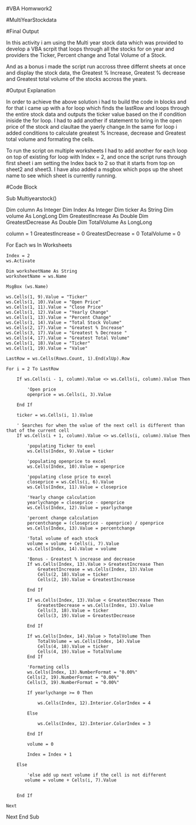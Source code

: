 #VBA Homwwork2

#MultiYearStockdata

#Final Output

In this activity i am using the Multi year stock data which was provided to develop a VBA scrpit that loops through all the stocks for on year and providers the Ticker, Percent change and Total Volume of a Stock.

And as a bonus i made the script run accross three differnt sheets at once and display the stock data, the Greatest % Increase, Greatest % decrease and Greatest total volume of the stocks accross the years.

#Output Explanation

In order to achieve the above solution i had to build the code in blocks and for that i came up with a for loop which finds the lastRow and loops through the entire stock data and outputs the ticker value based on the if condition iniside the for loop. I had to add another if statement to bring in the open price of the stock and claultae the yaerly change.In the same for loop i added conditions to calculate greatest % Increase, decrease and Greatest total volume and formating the cells.

To run the script on multiple worksheets I had to add another for each loop on top of existing for loop with Index = 2, and once the script runs through first sheet i am setting the Index back to 2 so that it starts from top on sheet2 and sheet3. I have also added a msgbox which pops up the sheet name to see which sheet is currently running.

#Code Block

Sub Multiyearstock()

Dim column      As Integer
Dim Index       As Integer
Dim ticker      As String
Dim volume  As LongLong
Dim GreatestIncrease         As Double
Dim GreatestDecrease     As Double
Dim TotalVolume As LongLong

column = 1
GreatestIncrease = 0
GreatestDecrease = 0
TotalVolume = 0

For Each ws In Worksheets

    Index = 2
    ws.Activate

    Dim worksheetName As String
    worksheetName = ws.Name

    MsgBox (ws.Name)

    ws.Cells(1, 9).Value = "Ticker"
    ws.Cells(1, 10).Value = "Open Price"
    ws.Cells(1, 11).Value = "Close Price"
    ws.Cells(1, 12).Value = "Yearly Change"
    ws.Cells(1, 13).Value = "Percent Change"
    ws.Cells(1, 14).Value = "Total Stock Volume"
    ws.Cells(2, 17).Value = "Greatest % Increase"
    ws.Cells(3, 17).Value = "Greatest % Decrease "
    ws.Cells(4, 17).Value = "Greatest Total Volume"
    ws.Cells(1, 18).Value = "Ticker"
    ws.Cells(1, 19).Value = "Value"

    LastRow = ws.Cells(Rows.Count, 1).End(xlUp).Row

    For i = 2 To LastRow

        If ws.Cells(i - 1, column).Value <> ws.Cells(i, column).Value Then

            'Open price
            openprice = ws.Cells(i, 3).Value

        End If

        ticker = ws.Cells(i, 1).Value

        ' Searches for when the value of the next cell is different than that of the current cell
        If ws.Cells(i + 1, column).Value <> ws.Cells(i, column).Value Then

            'populating Ticker to exel
            ws.Cells(Index, 9).Value = ticker

            'populating openprice to excel
            ws.Cells(Index, 10).Value = openprice

            'populating close price to excel
            closeprice = ws.Cells(i, 6).Value
            ws.Cells(Index, 11).Value = closeprice

            'Yearly change calculation
            yearlychange = closeprice - openprice
            ws.Cells(Index, 12).Value = yearlychange

            'percent change calculation
            percentchange = (closeprice - openprice) / openprice
            ws.Cells(Index, 13).Value = percentchange

            'Total volume of each stock
            volume = volume + Cells(i, 7).Value
            ws.Cells(Index, 14).Value = volume

            'Bonus - Greatest % increase and decrease
            If ws.Cells(Index, 13).Value > GreatestIncrease Then
                GreatestIncrease = ws.Cells(Index, 13).Value
                Cells(2, 18).Value = ticker
                Cells(2, 19).Value = GreatestIncrease

            End If

            If ws.Cells(Index, 13).Value < GreatestDecrease Then
                GreatestDecrease = ws.Cells(Index, 13).Value
                Cells(3, 18).Value = ticker
                Cells(3, 19).Value = GreatestDecrease

            End If

            If ws.Cells(Index, 14).Value > TotalVolume Then
                TotalVolume = ws.Cells(Index, 14).Value
                Cells(4, 18).Value = ticker
                Cells(4, 19).Value = TotalVolume
            End If

            'Formating cells
            ws.Cells(Index, 13).NumberFormat = "0.00%"
            Cells(2, 19).NumberFormat = "0.00%"
            Cells(3, 19).NumberFormat = "0.00%"

            If yearlychange >= 0 Then

                ws.Cells(Index, 12).Interior.ColorIndex = 4

            Else

                ws.Cells(Index, 12).Interior.ColorIndex = 3

            End If

            volume = 0

            Index = Index + 1

        Else

            'else add up next volume if the cell is not different
           volume = volume + Cells(i, 7).Value


        End If

    Next

Next
End Sub

